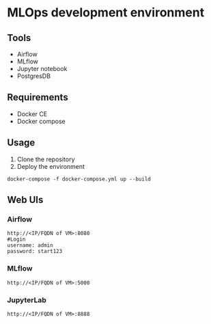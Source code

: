 # MLOps development environment
## Tools
- Airflow
- MLflow
- Jupyter notebook
- PostgresDB
## Requirements
- Docker CE
- Docker compose
## Usage
1. Clone the repository
2. Deploy the environment
```
docker-compose -f docker-compose.yml up --build
```
## Web UIs
### Airflow
```
http://<IP/FQDN of VM>:8080
#Login
username: admin
password: start123
```
### MLflow
```
http://<IP/FQDN of VM>:5000
```
### JupyterLab
```
http://<IP/FQDN of VM>:8888
```
